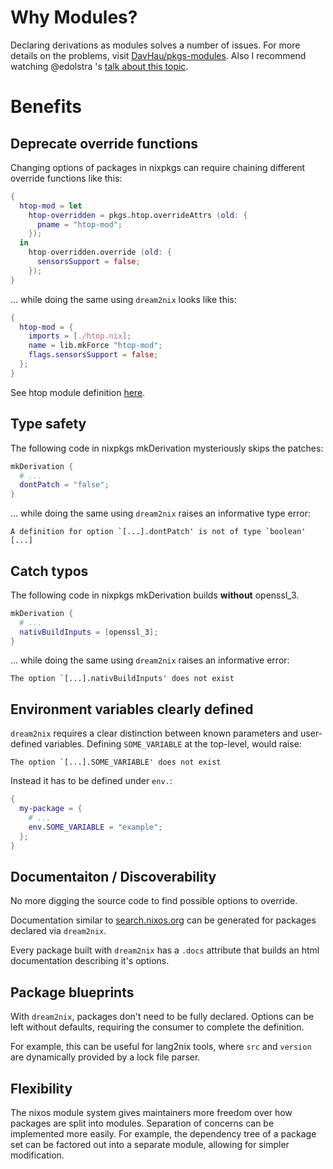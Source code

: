 # Why Modules?

Declaring derivations as modules solves a number of issues.
For more details on the problems, visit [DavHau/pkgs-modules](https://github.com/DavHau/pkgs-modules).
Also I recommend watching @edolstra 's [talk about this topic](https://www.youtube.com/watch?v=dTd499Y31ig).

# Benefits

## Deprecate override functions

Changing options of packages in nixpkgs can require chaining different override functions like this:

```nix
{
  htop-mod = let
    htop-overridden = pkgs.htop.overrideAttrs (old: {
      pname = "htop-mod";
    });
  in
    htop-overridden.override (old: {
      sensorsSupport = false;
    });
}
```

... while doing the same using `dream2nix` looks like this:

```nix
{
  htop-mod = {
    imports = [./htop.nix];
    name = lib.mkForce "htop-mod";
    flags.sensorsSupport = false;
  };
}
```

See htop module definition [here](https://github.com/nix-community/dream2nix/blob/main/examples/dream2nix-packages/htop-with-flags/default.nix).

## Type safety

The following code in nixpkgs mkDerivation mysteriously skips the patches:

```nix
mkDerivation {
  # ...
  dontPatch = "false";
}
```

... while doing the same using `dream2nix` raises an informative type error:

```
A definition for option `[...].dontPatch' is not of type `boolean' [...]
```

## Catch typos

The following code in nixpkgs mkDerivation builds **without** openssl_3.

```nix
mkDerivation {
  # ...
  nativBuildInputs = [openssl_3];
}
```

... while doing the same using `dream2nix` raises an informative error:

```
The option `[...].nativBuildInputs' does not exist
```

## Environment variables clearly defined

`dream2nix` requires a clear distinction between known parameters and user-defined variables.
Defining `SOME_VARIABLE` at the top-level, would raise:

```
The option `[...].SOME_VARIABLE' does not exist
```

Instead it has to be defined under `env.`:

```nix
{
  my-package = {
    # ...
    env.SOME_VARIABLE = "example";
  };
}
```

## Documentaiton / Discoverability

No more digging the source code to find possible options to override.

Documentation similar to [search.nixos.org](https://search.nixos.org) can be generated for packages declared via `dream2nix`.

Every package built with `dream2nix` has a `.docs` attribute that builds an html documentation describing it's options.

## Package blueprints

With `dream2nix`, packages don't need to be fully declared. Options can be left without defaults, requiring the consumer to complete the definition.

For example, this can be useful for lang2nix tools, where `src` and `version` are dynamically provided by a lock file parser.

## Flexibility

The nixos module system gives maintainers more freedom over how packages are split into modules. Separation of concerns can be implemented more easily.
For example, the dependency tree of a package set can be factored out into a separate module, allowing for simpler modification.
